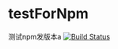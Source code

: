 # testForNpm
测试npm发版本a
[![Build Status](https://travis-ci.org/Lighting-Jack/testForNpm.svg?branch=master)](https://travis-ci.org/Lighting-Jack/testForNpm)
